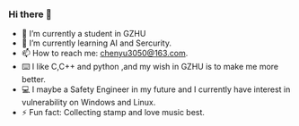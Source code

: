 ### Hi there 👋




- 🔭 I’m currently a student in GZHU 
- 🌱 I’m currently learning AI and Sercurity.
- 📫 How to reach me: chenyu3050@163.com.
- ⌨️ I like C,C++ and python ,and my wish in GZHU is to make me more better.
- 💻 I maybe a Safety Engineer in my future and I currently have interest in vulnerability on Windows and Linux.
- ⚡ Fun fact: Collecting stamp and love music best.
